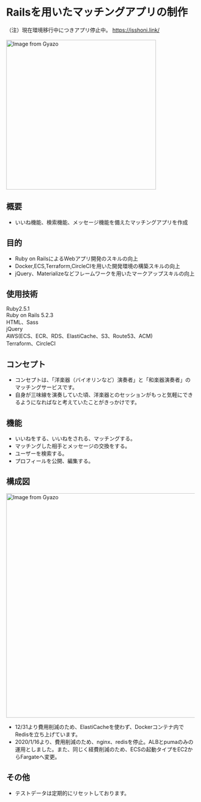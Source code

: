 # Railsを用いたマッチングアプリの制作
（注）現在環境移行中につきアプリ停止中。
<a href="https://isshoni.link/">
  https://isshoni.link/
</a>
</br>
</br>
<a href="https://gyazo.com/7e071924eb181df9d0cd69c7d32931d0"><img src="https://i.gyazo.com/7e071924eb181df9d0cd69c7d32931d0.png" alt="Image from Gyazo" width="400"/></a>
</br>  

## 概要

- いいね機能、検索機能、メッセージ機能を備えたマッチングアプリを作成

## 目的

- Ruby on RailsによるWebアプリ開発のスキルの向上
- Docker,ECS,Terraform,CircleCIを用いた開発環境の構築スキルの向上
- jQuery、Materializeなどフレームワークを用いたマークアップスキルの向上

## 使用技術

Ruby2.5.1  
Ruby on Rails 5.2.3    
HTML、Sass  
jQuery  
AWS(ECS、ECR、RDS、ElastiCache、S3、Route53、ACM)  
Terraform、CircleCI


## コンセプト

- コンセプトは、「洋楽器（バイオリンなど）演奏者」と「和楽器演奏者」のマッチングサービスです。
- 自身が三味線を演奏していた頃、洋楽器とのセッションがもっと気軽にできるようになればなと考えていたことがきっかけです。

## 機能

- いいねをする、いいねをされる、マッチングする。
- マッチングした相手とメッセージの交換をする。
- ユーザーを検索する。
- プロフィールを公開、編集する。

## 構成図
<a href="https://gyazo.com/f1300906f3c21b86d1c6387543037d3c"><img src="https://i.gyazo.com/f1300906f3c21b86d1c6387543037d3c.png" alt="Image from Gyazo" width="600"/></a>
</br>
- 12/31より費用削減のため、ElastiCacheを使わず、Dockerコンテナ内でRedisを立ち上げています。
- 2020/1/16より、費用削減のため、nginx、redisを停止。ALBとpumaのみの運用としました。また、同じく経費削減のため、ECSの起動タイプをEC2からFargateへ変更。
## その他
- テストデータは定期的にリセットしております。

